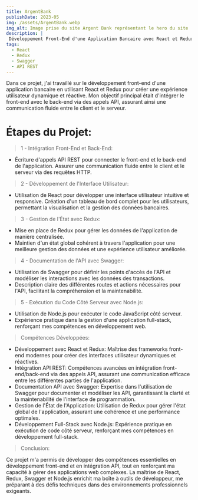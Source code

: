```yaml
---
title: ArgentBank
publishDate: 2023-05
img: /assets/ArgentBank.webp
img_alt: Image prise du site Argent Bank représentant le hero du site
description: |
 Développement Front-End d'une Application Bancaire avec React et Redux.
tags:
  - React
  - Redux
  - Swagger
  - API REST
---
```


Dans ce projet, j'ai travaillé sur le développement front-end d'une application bancaire en utilisant React et Redux pour créer une expérience utilisateur dynamique et réactive. Mon objectif principal était d'intégrer le front-end avec le back-end via des appels API, assurant ainsi une communication fluide entre le client et le serveur.

# Étapes du Projet:

> 1 - Intégration Front-End et Back-End:

- Écriture d'appels API REST pour connecter le front-end et le back-end de l'application.
Assurer une communication fluide entre le client et le serveur via des requêtes HTTP.

> 2 - Développement de l'Interface Utilisateur:

- Utilisation de React pour développer une interface utilisateur intuitive et responsive.
Création d'un tableau de bord complet pour les utilisateurs, permettant la visualisation et la gestion des données bancaires.

> 3 - Gestion de l'État avec Redux:

- Mise en place de Redux pour gérer les données de l'application de manière centralisée.
- Maintien d'un état global cohérent à travers l'application pour une meilleure gestion des données et une expérience utilisateur améliorée.

> 4 - Documentation de l'API avec Swagger:

- Utilisation de Swagger pour définir les points d'accès de l'API et modéliser les interactions avec les données des transactions.
- Description claire des différentes routes et actions nécessaires pour l'API, facilitant la 
compréhension et la maintenabilité.

> 5 - Exécution du Code Côté Serveur avec Node.js:

- Utilisation de Node.js pour exécuter le code JavaScript côté serveur.
- Expérience pratique dans la gestion d'une application full-stack, renforçant mes compétences en développement web.

> Compétences Développées:

- Développement avec React et Redux: Maîtrise des frameworks front-end modernes pour créer des interfaces utilisateur dynamiques et réactives.
- Intégration API REST: Compétences avancées en intégration front-end/back-end via des appels API, assurant une communication efficace entre les différentes parties de l'application.
- Documentation API avec Swagger: Expertise dans l'utilisation de Swagger pour documenter et modéliser les API, garantissant la clarté et la maintenabilité de l'interface de programmation.
- Gestion de l'État de l'Application: Utilisation de Redux pour gérer l'état global de l'application, assurant une cohérence et une performance optimales.
- Développement Full-Stack avec Node.js: Expérience pratique en exécution de code côté serveur, renforçant mes compétences en développement full-stack.

> Conclusion:

Ce projet m'a permis de développer des compétences essentielles en développement front-end et en intégration API, tout en renforçant ma capacité à gérer des applications web complexes. La maîtrise de React, Redux, Swagger et Node.js enrichit ma boîte à outils de développeur, me préparant à des défis techniques dans des environnements professionnels exigeants.